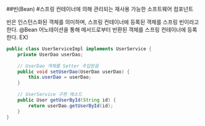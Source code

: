 ##빈(Bean) 
#스프링 컨테이너에 의해 관리되는 재사용 가능한 소프트웨어 컴포넌트

빈은 인스턴스화된 객체를 의미하며, 스프링 컨테이너에 등록된 객체를 스프링 빈이라고 한다.
@Bean 어노테이션을 통해 메서드로부터 반환된 객체를 스프링 컨테이너에 등록한다.
EX)
```java
public class UserServiceImpl implements UserService {
    private UserDao userDao;
    
    // UserDao 객체를 Setter 주입받음
    public void setUserDao(UserDao userDao) {
        this.userDao = userDao;
    }
    
    // UserService 구현 메소드
    public User getUserById(String id) {
        return userDao.getUserById(id);
    }
}
```
